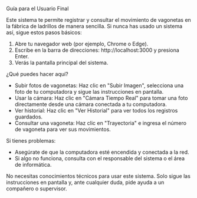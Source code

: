 Guía para el Usuario Final

Este sistema te permite registrar y consultar el movimiento de vagonetas en la fábrica de ladrillos de manera sencilla. Si nunca has usado un sistema así, sigue estos pasos básicos:

1. Abre tu navegador web (por ejemplo, Chrome o Edge).
2. Escribe en la barra de direcciones: http://localhost:3000 y presiona Enter.
3. Verás la pantalla principal del sistema.

¿Qué puedes hacer aquí?

- Subir fotos de vagonetas: Haz clic en "Subir Imagen", selecciona una foto de tu computadora y sigue las instrucciones en pantalla.
- Usar la cámara: Haz clic en "Cámara Tiempo Real" para tomar una foto directamente desde una cámara conectada a tu computadora.
- Ver historial: Haz clic en "Ver Historial" para ver todos los registros guardados.
- Consultar una vagoneta: Haz clic en "Trayectoria" e ingresa el número de vagoneta para ver sus movimientos.

Si tienes problemas:
- Asegúrate de que la computadora esté encendida y conectada a la red.
- Si algo no funciona, consulta con el responsable del sistema o el área de informática.

No necesitas conocimientos técnicos para usar este sistema. Solo sigue las instrucciones en pantalla y, ante cualquier duda, pide ayuda a un compañero o supervisor.
